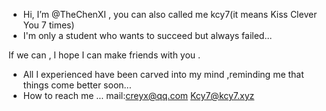 -  Hi, I’m @TheChenXI , you can also called me kcy7(it means Kiss Clever You 7 times)
-  I'm only a student who wants to succeed but always failed...

If we can , I hope I can make friends with you .
-  All I experienced have been carved into my mind ,reminding me that things come better soon...
-  How to reach me ...
mail:creyx@qq.com Kcy7@kcy7.xyz

